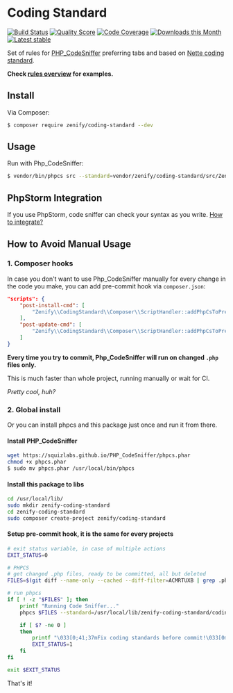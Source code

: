 # Coding Standard

[![Build Status](https://img.shields.io/travis/Zenify/CodingStandard.svg?style=flat-square)](https://travis-ci.org/Zenify/CodingStandard)
[![Quality Score](https://img.shields.io/scrutinizer/g/Zenify/CodingStandard.svg?style=flat-square)](https://scrutinizer-ci.com/g/Zenify/CodingStandard)
[![Code Coverage](https://img.shields.io/scrutinizer/coverage/g/Zenify/CodingStandard.svg?style=flat-square)](https://scrutinizer-ci.com/g/Zenify/CodingStandard)
[![Downloads this Month](https://img.shields.io/packagist/dm/zenify/coding-standard.svg?style=flat-square)](https://packagist.org/packages/zenify/coding-standard)
[![Latest stable](https://img.shields.io/packagist/v/zenify/coding-standard.svg?style=flat-square)](https://packagist.org/packages/zenify/coding-standard)

Set of rules for [PHP_CodeSniffer](https://github.com/squizlabs/PHP_CodeSniffer) preferring tabs and based on [Nette coding standard](http://nette.org/en/coding-standard).

**Check [rules overview](docs/en/zenify-rules-overview.md) for examples.**


## Install

Via Composer:

```sh
$ composer require zenify/coding-standard --dev
```


## Usage

Run with Php_CodeSniffer:

```sh
$ vendor/bin/phpcs src --standard=vendor/zenify/coding-standard/src/ZenifyCodingStandard/ruleset.xml -p
```


## PhpStorm Integration

If you use PhpStorm, code sniffer can check your syntax as you write. [How to integrate?](docs/en/integration-to-php-storm.md)


## How to Avoid Manual Usage

### 1. Composer hooks

In case you don't want to use Php_CodeSniffer manually for every change in the code you make, you can add pre-commit hook via `composer.json`:

```json
"scripts": {
	"post-install-cmd": [
		"Zenify\\CodingStandard\\Composer\\ScriptHandler::addPhpCsToPreCommitHook"
	],
	"post-update-cmd": [
		"Zenify\\CodingStandard\\Composer\\ScriptHandler::addPhpCsToPreCommitHook"
	]
}
```

**Every time you try to commit, Php_CodeSniffer will run on changed `.php` files only.**

This is much faster than whole project, running manually or wait for CI.

*Pretty cool, huh?*


### 2. Global install

Or you can install phpcs and this package just once and run it from there.

#### Install PHP_CodeSniffer

```sh
wget https://squizlabs.github.io/PHP_CodeSniffer/phpcs.phar
chmod +x phpcs.phar
$ sudo mv phpcs.phar /usr/local/bin/phpcs
```

#### Install this package to libs

```sh
cd /usr/local/lib/
sudo mkdir zenify-coding-standard
cd zenify-coding-standard
sudo composer create-project zenify/coding-standard
```


#### Setup pre-commit hook, it is the same for every projects

```sh
# exit status variable, in case of multiple actions
EXIT_STATUS=0

# PHPCS
# get changed .php files, ready to be committed, all but deleted
FILES=$(git diff --name-only --cached --diff-filter=ACMRTUXB | grep .php);

# run phpcs
if [ ! -z "$FILES" ]; then
	printf "Running Code Sniffer..."
	phpcs $FILES --standard=/usr/local/lib/zenify-coding-standard/coding-standard/src/ZenifyCodingStandard/ruleset.xml -p

	if [ $? -ne 0 ]
	then
		printf "\033[0;41;37mFix coding standards before commit!\033[0m\n"
		EXIT_STATUS=1
	fi
fi

exit $EXIT_STATUS
```

That's it!
